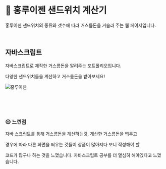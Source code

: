 # :bread: 홍루이젠 샌드위치 계산기

홍루이젠 샌드위치의 종류와 갯수에 따라 거스름돈을 거슬러 주는 웹 페이지입니다.

<br/> 

## 자바스크립트

자바스크립트로 제작한 거스름돈을 알려주는 포트폴리오입니다.

다양한 샌드위치들을 계산하고 거스름돈을 받아보세요!

![홍루이젠](https://user-images.githubusercontent.com/114633681/214972926-c83a9848-cb56-41aa-9d50-03fa819e2989.jpg)


<br/><br/><br/>
### :relieved: 느낀점

자바 스크립트를 통해 거스름돈을 계산하는것, 계산한 거스름돈을 띄우고 

경우에 따라 다른 화면을 띄우는 것들이 상품이 많아지다 보니 작성해야 할 

코드가 많구나 하는 것을 느꼈습니다. 자바스크립트 공부를 더 열심히 해야겠다고 느꼈습니다. 
